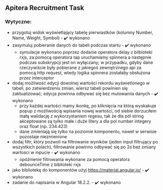 ## Apitera Recruitment Task

### Wytyczne:

- przygotuj widok wyświetlający tabelę pierwiastków (kolumny Number, Name, Weight, Symbol) - ✔️ wykonano
- zasymuluj pobieranie danych do tabeli podczas startu - ✔️ wykonano
  - symulacje wykonano poprzez dodanie operatora delay z bilbioteki rxjs, za pomocą operatora tap uruchamiamy spinnera a następnie podczas subskrypcji jest on wyłączany; w przypadku, gdyby dane rzeczywiście były pobierane z jakiegoś zewnętrznego api za pomocą http request, wtedy logika spinnera zostałaby obsłużona przez interceptor
- dodaj możliwość edycji dowolnej wartości rekordu wyświetlonego w tabeli, po zatwierdzeniu zmian, wiersz tabeli powinien się zaktualizować; edycja powinna odbywać się bez mutowaniia danych - ✔️ wykonano
  - przy każdej wartości mamy ikonkę, po kliknięcia na którą wyskakuje popup z możliwością wpisania nowej wartości, od siebie dorzuciłem małą walidację z wykorzystaniem regexu, tak że dla pól string akceptowane są tylko małe i duże litery a dla pol number integery oraz float (np. 234.423)
  - dane zmieniają się tylko na poziomie komponentu, nawet w serwisie pozostaje niezmienione
- dodaj filtr, który pozwoli na filtrowanie wyników (jeden input filtrujący po wszystkich polach), filtrowanie powinno odbywać się po 2s bez zmiany wartości w inpucie - ✔️ wykonano
  - opóźnienie filtrowania wykonane za pomocą operatora debounceTime z biblioteki rxjs
- jako bibliotekę do komponentów użyj https://material.angular.io/ - ✔️ wykonano
- zadanie do napisania w Angular 18.2.2. - ✔️ wykonano
